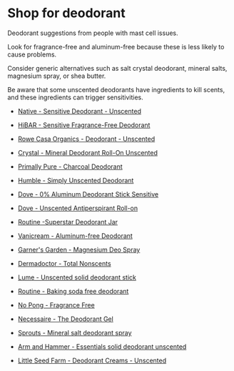 # Shop for deodorant

Deodorant suggestions from people with mast cell issues.

Look for fragrance-free and aluminum-free because these is less likely to cause problems.

Consider generic alternatives such as salt crystal deodorant, mineral salts, magnesium spray, or shea butter.

Be aware that some unscented deodorants have ingredients to kill scents, and these ingredients can trigger sensitivities.

* [Native - Sensitive Deodorant - Unscented](https://www.nativecos.com/products/deo-sensitive-unscented)

* [HiBAR - Sensitive Fragrance-Free Deodorant](https://hellohibar.com/products/fragrance-free-sensitive-deodorant?)

* [Rowe Casa Organics - Deodorant - Unscented](https://www.rowecasaorganics.com/products/deodorant-2-75-oz-1)

* [Crystal - Mineral Deodorant Roll-On Unscented](https://www.thecrystal.com/products/mineral-deodorant-roll-on-unscented-1)

* [Primally Pure - Charcoal Deodorant](https://primallypure.com/products/charcoal-deodorant?variant=310098853894)

* [Humble - Simply Unscented Deodorant](https://humblebrands.com/products/simply-unscented-natural-deodorant?variant=37950614896839)

* [Dove - 0% Aluminum Deodorant Stick Sensitive](https://www.dove.com/us/en/p/dove-0-aluminum-deodorant-stick-sensitive.html/00079400469755)

* [Dove - Unscented Antiperspirant Roll-on](https://www.dove.com/ph/p/unscented-antiperspirant-roll-on.html/04800888161222)

* [Routine -Superstar Deodorant Jar](https://routinecream.ca/products/superstar-activated-charcoal-magnesium-prebiotics?variant=14897481941055)

* [Vanicream - Aluminum-free Deodorant](https://www.vanicream.com/product/vanicream-aluminum-free-deodorant)

* [Garner's Garden - Magnesium Deo Spray](https://garnersgarden.com/en-gb/products/magnesium-deo-spray)

* [Dermadoctor - Total Nonscents](https://www.dermadoctor.com/total-nonscents-ultra-gentle-brightening-antiperspirant.html)

* [Lume - Unscented solid deodorant stick](https://lumedeodorant.com/products/unscented-solid-deodorant-stick/)

* [Routine - Baking soda free deodorant](https://routinecream.ca/collections/baking-soda-free-deodorant)

* [No Pong - Fragrance Free](https://www.nopong.com.au/go-fragrance-free/)

* [Necessaire - The Deodorant Gel](https://necessaire.com/products/the-deodorant-gel)

* [Sprouts - Mineral salt deodorant spray](https://shop.sprouts.com/product/27968/sprouts-mineral-salt-deodorant-spray)

* [Arm and Hammer - Essentials solid deodorant unscented](https://www.armandhammer.com/en/personal-care/deodorant-and-antiperspirant/deodorants/essentials-solid-deodorant-unscented-2-5-oz)

* [Little Seed Farm - Deodorant Creams - Unscented](https://littleseedfarm.com/products/deodorant-cream-3-scents?variant=6484555137051)
